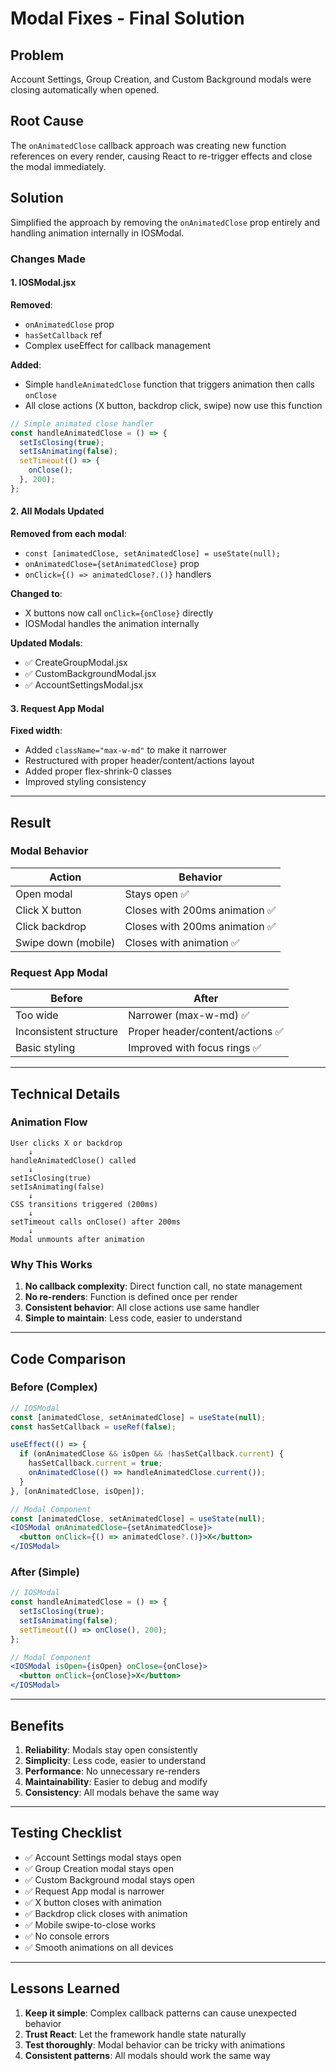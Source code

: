 # Modal Fixes - Final Solution

## Problem
Account Settings, Group Creation, and Custom Background modals were closing automatically when opened.

## Root Cause
The `onAnimatedClose` callback approach was creating new function references on every render, causing React to re-trigger effects and close the modal immediately.

## Solution
Simplified the approach by removing the `onAnimatedClose` prop entirely and handling animation internally in IOSModal.

### Changes Made

#### 1. IOSModal.jsx
**Removed**:
- `onAnimatedClose` prop
- `hasSetCallback` ref
- Complex useEffect for callback management

**Added**:
- Simple `handleAnimatedClose` function that triggers animation then calls `onClose`
- All close actions (X button, backdrop click, swipe) now use this function

```jsx
// Simple animated close handler
const handleAnimatedClose = () => {
  setIsClosing(true);
  setIsAnimating(false);
  setTimeout(() => {
    onClose();
  }, 200);
};
```

#### 2. All Modals Updated
**Removed from each modal**:
- `const [animatedClose, setAnimatedClose] = useState(null);`
- `onAnimatedClose={setAnimatedClose}` prop
- `onClick={() => animatedClose?.()}` handlers

**Changed to**:
- X buttons now call `onClick={onClose}` directly
- IOSModal handles the animation internally

**Updated Modals**:
- ✅ CreateGroupModal.jsx
- ✅ CustomBackgroundModal.jsx
- ✅ AccountSettingsModal.jsx

#### 3. Request App Modal
**Fixed width**:
- Added `className="max-w-md"` to make it narrower
- Restructured with proper header/content/actions layout
- Added proper flex-shrink-0 classes
- Improved styling consistency

---

## Result

### Modal Behavior
| Action | Behavior |
|--------|----------|
| Open modal | Stays open ✅ |
| Click X button | Closes with 200ms animation ✅ |
| Click backdrop | Closes with 200ms animation ✅ |
| Swipe down (mobile) | Closes with animation ✅ |

### Request App Modal
| Before | After |
|--------|-------|
| Too wide | Narrower (max-w-md) ✅ |
| Inconsistent structure | Proper header/content/actions ✅ |
| Basic styling | Improved with focus rings ✅ |

---

## Technical Details

### Animation Flow
```
User clicks X or backdrop
    ↓
handleAnimatedClose() called
    ↓
setIsClosing(true)
setIsAnimating(false)
    ↓
CSS transitions triggered (200ms)
    ↓
setTimeout calls onClose() after 200ms
    ↓
Modal unmounts after animation
```

### Why This Works
1. **No callback complexity**: Direct function call, no state management
2. **No re-renders**: Function is defined once per render
3. **Consistent behavior**: All close actions use same handler
4. **Simple to maintain**: Less code, easier to understand

---

## Code Comparison

### Before (Complex)
```jsx
// IOSModal
const [animatedClose, setAnimatedClose] = useState(null);
const hasSetCallback = useRef(false);

useEffect(() => {
  if (onAnimatedClose && isOpen && !hasSetCallback.current) {
    hasSetCallback.current = true;
    onAnimatedClose(() => handleAnimatedClose.current());
  }
}, [onAnimatedClose, isOpen]);

// Modal Component
const [animatedClose, setAnimatedClose] = useState(null);
<IOSModal onAnimatedClose={setAnimatedClose}>
  <button onClick={() => animatedClose?.()}>X</button>
</IOSModal>
```

### After (Simple)
```jsx
// IOSModal
const handleAnimatedClose = () => {
  setIsClosing(true);
  setIsAnimating(false);
  setTimeout(() => onClose(), 200);
};

// Modal Component
<IOSModal isOpen={isOpen} onClose={onClose}>
  <button onClick={onClose}>X</button>
</IOSModal>
```

---

## Benefits

1. **Reliability**: Modals stay open consistently
2. **Simplicity**: Less code, easier to understand
3. **Performance**: No unnecessary re-renders
4. **Maintainability**: Easier to debug and modify
5. **Consistency**: All modals behave the same way

---

## Testing Checklist

- ✅ Account Settings modal stays open
- ✅ Group Creation modal stays open
- ✅ Custom Background modal stays open
- ✅ Request App modal is narrower
- ✅ X button closes with animation
- ✅ Backdrop click closes with animation
- ✅ Mobile swipe-to-close works
- ✅ No console errors
- ✅ Smooth animations on all devices

---

## Lessons Learned

1. **Keep it simple**: Complex callback patterns can cause unexpected behavior
2. **Trust React**: Let the framework handle state naturally
3. **Test thoroughly**: Modal behavior can be tricky with animations
4. **Consistent patterns**: All modals should work the same way
